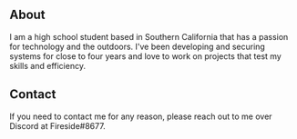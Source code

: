 ## About
I am a high school student based in Southern California that has a passion for technology and the outdoors. I've been developing and securing systems for close to four years and love to work on projects that test my skills and efficiency. 

## Contact
If you need to contact me for any reason, please reach out to me over Discord at Fireside#8677.
